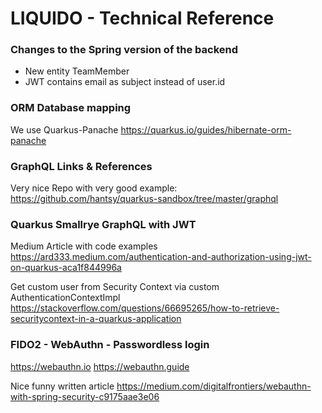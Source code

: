 # LIQUIDO - Technical Reference


### Changes to the Spring version of the backend

 * New entity TeamMember
 * JWT contains email as subject instead of user.id



### ORM Database mapping

We use Quarkus-Panache
https://quarkus.io/guides/hibernate-orm-panache


### GraphQL Links & References

Very nice Repo with very good example:
https://github.com/hantsy/quarkus-sandbox/tree/master/graphql


### Quarkus Smallrye GraphQL with JWT

Medium Article with code examples
https://ard333.medium.com/authentication-and-authorization-using-jwt-on-quarkus-aca1f844996a

Get custom user from Security Context via custom AuthenticationContextImpl
https://stackoverflow.com/questions/66695265/how-to-retrieve-securitycontext-in-a-quarkus-application

### FIDO2 - WebAuthn - Passwordless login

https://webauthn.io
https://webauthn.guide

Nice funny written article
https://medium.com/digitalfrontiers/webauthn-with-spring-security-c9175aae3e06

